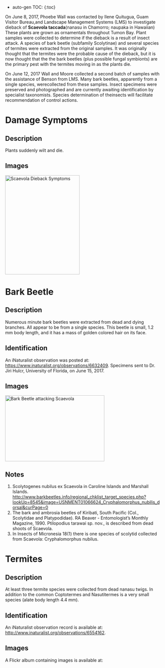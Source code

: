 * auto-gen TOC:
{:toc}

On June 8, 2017, Phoebe Wall was contacted by Ilene Quitugua, Guam Visitor Bureau,and Landscape Management Systems (LMS) to investigate dieback of **Scaevola taccada**(nanasu in Chamorro; naupaka in Hawaiian) These plants are grown as ornamentals
throughout Tumon Bay.  Plant samples were collected to determine if the dieback is a result of insect attack. A species of bark beetle (subfamily Scolytinae) and several species of termites were extracted from the original samples. It was originally thought that the termites were the probable cause of the dieback, but it is now thought that the the bark beetles (plus possible fungal symbionts) are the primary pest with the termites moving in as the plants die.

On June 12, 2017 Wall and Moore collected a second batch of samples with the assistance of Benson from LMS. Many bark beetles, apparently from a single species, werecollected from these samples. Insect specimens were preserved and photographed and are
currently awaiting identification by specialist taxonomists. Species determination of theinsects will facilitate recommendation of control actions.

# Damage Symptoms

## Description
Plants suddenly wilt and die.

## Images
<a data-flickr-embed="true"  href="https://www.flickr.com/photos/62580975@N02/albums/72157682123826633" title="Scaevola Dieback Symptoms"><img src="https://c1.staticflickr.com/5/4274/35294687485_dda05409e8_n.jpg" width="240" height="320" alt="Scaevola Dieback Symptoms"></a><script async src="//embedr.flickr.com/assets/client-code.js" charset="utf-8"></script>

# Bark Beetle

## Description
Numerous minute bark beetles were extracted from dead and dying branches. All appear to be from a single species. This beetle is small, 1.2 mm body length, and it has a mass of golden colored hair on its face.

## Identification
An iNaturalist observation was posted at: https://www.inaturalist.org/observations/6632409. Specimens sent to Dr. Jiri Hulcr, University of Florida, on June 15, 2017.

## Images
<a data-flickr-embed="true"  href="https://www.flickr.com/photos/62580975@N02/albums/72157682026200944" title="Bark Beetle attacking Scaevola"><img src="https://c1.staticflickr.com/5/4211/34903682210_79cfb00978_n.jpg" width="320" height="213" alt="Bark Beetle attacking Scaevola"></a><script async src="//embedr.flickr.com/assets/client-code.js" charset="utf-8"></script>

## Notes
1. Scolytogenes nubilus ex Scaevola in Caroline Islands and Marshall Islands.
http://www.barkbeetles.info/regional_chklist_target_species.php?lookUp=8545&image=USNMENT01066624_Cryphalomorphus_nubilis_dorsal&curPage=0
2. The bark and ambrosia beetles of Kiribati, South Pacific (Col., Scolytidae and Platypodidae).  RA Beaver - Entomologist’s Monthly Magazine, 1990.  Ptilopodius tarawai sp. nov., is described from dead shoots of Scaevola.
3. In Insects of Micronesia 18(1) there is one species of scolytid collected from Scaevola: Cryphalomorphus nubilus.

# Termites

## Description
At least three termite species were collected from dead nanasu twigs. In addition to the common Coptotermes and Nasutitermes is a very small species (alate body length 4.4 mm).

## Identification
An iNaturalist observation record is available at: http://www.inaturalist.org/observations/6554162. 

## Images
A Flickr album containing images is available at:


